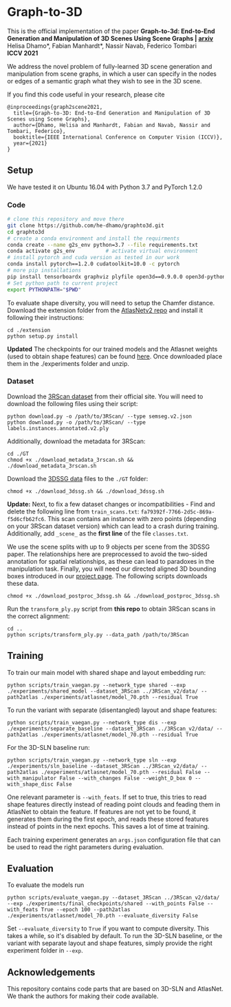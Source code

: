# Graph-to-3D

This is the official implementation of the paper **Graph-to-3d: End-to-End Generation and Manipulation of 3D Scenes Using Scene Graphs | <a href="https://arxiv.org/pdf/2108.08841.pdf">arxiv</a>** <br/>
Helisa Dhamo*, Fabian Manhardt*, Nassir Navab, Federico Tombari<br/>
**ICCV 2021**

We address the novel problem of fully-learned 3D scene generation and manipulation from scene graphs, in which a user can specify
in the nodes or edges of a semantic graph what they wish to see in the 3D scene.

If you find this code useful in your research, please cite
```
@inproceedings{graph2scene2021,
  title={Graph-to-3D: End-to-End Generation and Manipulation of 3D Scenes using Scene Graphs},
  author={Dhamo, Helisa and Manhardt, Fabian and Navab, Nassir and Tombari, Federico},
  booktitle={IEEE International Conference on Computer Vision (ICCV)},
  year={2021}
}
```

## Setup

We have tested it on Ubuntu 16.04 with Python 3.7 and PyTorch 1.2.0

### Code
```bash
# clone this repository and move there
git clone https://github.com/he-dhamo/graphto3d.git
cd graphto3d
# create a conda environment and install the requirments
conda create --name g2s_env python=3.7 --file requirements.txt 
conda activate g2s_env          # activate virtual environment
# install pytorch and cuda version as tested in our work
conda install pytorch==1.2.0 cudatoolkit=10.0 -c pytorch
# more pip installations
pip install tensorboardx graphviz plyfile open3d==0.9.0.0 open3d-python==0.7.0.0 
# Set python path to current project
export PYTHONPATH="$PWD"
```

To evaluate shape diversity, you will need to setup the Chamfer distance. Download the extension folder from the
<a href="https://github.com/TheoDEPRELLE/AtlasNetV2">AtlasNetv2 repo</a> and install it following their instructions:
```
cd ./extension
python setup.py install
```

**Updated** The checkpoints for our trained models and the Atlasnet weights (used to obtain shape features) can be found
<a href="https://drive.google.com/drive/folders/1RbNUpHLQiY1zskd0buAgvl-yFwnD9N8M?usp=sharing">here</a>. Once downloaded place them in the ./experiments folder and unzip.

### Dataset

Download the <a href="https://waldjohannau.github.io/RIO/#download">3RScan dataset</a> from their official site. You will need to download
the following files using their script:
```
python download.py -o /path/to/3RScan/ --type semseg.v2.json
python download.py -o /path/to/3RScan/ --type labels.instances.annotated.v2.ply
```
Additionally, download the metadata for 3RScan:
```
cd ./GT
chmod +x ./download_metadata_3rscan.sh && ./download_metadata_3rscan.sh
```
Download the <a href="https://3dssg.github.io/#download" >3DSSG data</a> files to the `./GT` folder:
```
chmod +x ./download_3dssg.sh && ./download_3dssg.sh
```

**Update:** Next, to fix a few dataset changes or incompatibilities - Find and delete the following line from `train_scans.txt`: `fa79392f-7766-2d5c-869a-f5d6cfb62fc6`. This scan contains an instance with zero points (depending on your 3RScan dataset version) which can lead to a crash during training. Additionally, add `_scene_` as the **first line** of the file `classes.txt`. 

We use the scene splits with up to 9 objects per scene from the 3DSSG paper.
The relationships here are preprocessed to avoid the two-sided annotation for spatial relationships, as these can lead 
to paradoxes in the manipulation task. Finally, you will need our directed aligned 3D bounding boxes introduced in our
<a href="https://he-dhamo.github.io/Graphto3D/#download">project page</a>. The following scripts downloads these data.
```
chmod +x ./download_postproc_3dssg.sh && ./download_postproc_3dssg.sh
```

Run the `transform_ply.py` script from **this repo** to obtain 3RScan scans in the correct alignment:
```
cd ..
python scripts/transform_ply.py --data_path /path/to/3RScan
```

## Training

To train our main model with shared shape and layout embedding run:

```
python scripts/train_vaegan.py --network_type shared --exp ./experiments/shared_model --dataset_3RScan ../3RScan_v2/data/ --path2atlas ./experiments/atlasnet/model_70.pth --residual True
```

To run the variant with separate (disentangled) layout and shape features:
```
python scripts/train_vaegan.py --network_type dis --exp ./experiments/separate_baseline --dataset_3RScan ../3RScan_v2/data/ --path2atlas ./experiments/atlasnet/model_70.pth --residual True
```

For the 3D-SLN baseline run:
```
python scripts/train_vaegan.py --network_type sln --exp ./experiments/sln_baseline --dataset_3RScan ../3RScan_v2/data/ --path2atlas ./experiments/atlasnet/model_70.pth --residual False --with_manipulator False --with_changes False --weight_D_box 0 --with_shape_disc False
```



One relevant parameter is `--with_feats`. If set to true, this tries to read shape features directly instead of reading 
point clouds and feading them in AtlasNet to obtain the feature. If features are not yet to be found, it generates them 
during the first epoch, and reads these stored features instead of points in the next epochs. This saves a lot of time 
at training. 

Each training experiment generates an `args.json` configuration file that can be used to read the right parameters during evaluation.

## Evaluation

To evaluate the models run
```
python scripts/evaluate_vaegan.py --dataset_3RScan ../3RScan_v2/data/ --exp ./experiments/final_checkpoints/shared --with_points False --with_feats True --epoch 100 --path2atlas ./experiments/atlasnet/model_70.pth --evaluate_diversity False
```
Set `--evaluate_diversity` to `True` if you want to compute diversity. This takes a while, so it's disabled by default.
To run the 3D-SLN baseline, or the variant with separate layout and shape features, simply provide the right experiment folder in `--exp`.

## Acknowledgements

This repository contains code parts that are based on 3D-SLN and AtlasNet. We thank the authors for making their code available.

